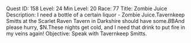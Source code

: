 Quest ID: 158
Level: 24
Min Level: 20
Race: 77
Title: Zombie Juice
Description: I need a bottle of a certain liquor - Zombie Juice.Tavernkeep Smitts at the Scarlet Raven Tavern in Darkshire should have some.$B$BAnd please hurry, $N.These nights get cold, and I need that drink to put fire in my veins again!
Objective: Speak with Tavernkeep Smitts.

